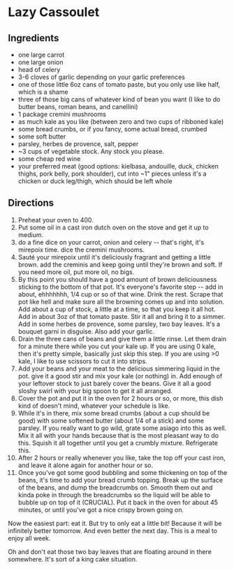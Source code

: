 # Lazy Cassoulet

## Ingredients

* one large carrot
* one large onion
* head of celery
* 3-6 cloves of garlic depending on your garlic preferences
* one of those little 6oz cans of tomato paste, but you only use like half, which is a shame
* three of those big cans of whatever kind of bean you want (I like to do butter beans, roman beans, and canellini)
* 1 package cremini mushrooms
* as much kale as you like (between zero and two cups of ribboned kale)
* some bread crumbs, or if you fancy, some actual bread, crumbed
* some soft butter
* parsley, herbes de provence, salt, pepper
* ~3 cups of vegetable stock. Any stock you please.
* some cheap red wine
* your preferred meat (good options: kielbasa, andouille, duck, chicken thighs, pork belly, pork shoulder), cut into ~1" pieces unless it's a chicken or duck leg/thigh, which should be left whole

## Directions

1. Preheat your oven to 400.
2. Put some oil in a cast iron dutch oven on the stove and get it up to medium.
3. do a fine dice on your carrot, onion and celery -- that's right, it's mirepoix time. dice the cremini mushrooms.
4. Sauté your mirepoix until it's deliciously fragrant and getting a little brown. add the creminis and keep going until they're brown and soft. If you need more oil, put more oil, no bigs.
5. By this point you should have a good amount of brown deliciousness sticking to the bottom of that pot. It's everyone's favorite step -- add in about, ehhhhhhh, 1/4 cup or so of that wine. Drink the rest. Scrape that pot like hell and make sure all the browning comes up and into solution. Add about a cup of stock, a little at a time, so that you keep it all hot. Add in about 3oz of that tomato paste. Stir it all and bring it to a simmer. Add in some herbes de provence, some parsley, two bay leaves. It's a bouquet garni in disguise. Also add your garlic.
6. Drain the three cans of beans and give them a little rinse. Let them drain for a minute there while you cut your kale up. If you are using 0 kale, then it's pretty simple, basically just skip this step. If you are using >0 kale, I like to use scissors to cut it into strips.
7. Add your beans and your meat to the delicious simmering liquid in the pot. give it a good stir and mix your kale (or nothing) in. Add enough of your leftover stock to just barely cover the beans. Give it all a good sloshy swirl with your big spoon to get it all arranged.
8. Cover the pot and put it in the oven for 2 hours or so, or more, this dish kind of doesn't mind, whatever your schedule is like.
9. While it's in there, mix some bread crumbs (about a cup should be good) with some softened butter (about 1/4 of a stick) and some parsley. If you really want to go wild, grate some asiago into this as well. Mix it all with your hands because that is the most pleasant way to do this. Squish it all together until you get a crumbly mixture. Refrigerate this.
10. After 2 hours or really whenever you like, take the top off your cast iron, and leave it alone again for another hour or so.
11. Once you've got some good bubbling and some thickening on top of the beans, it's time to add your bread crumb topping. Break up the surface of the beans, and dump the breadcrumbs on. Smooth them out and kinda poke in through the breadcrumbs so the liquid will be able to bubble up on top of it (CRUCIAL). Put it back in the oven for about 45 minutes, or until you've got a nice crispy brown going on.

Now the easiest part: eat it. But try to only eat a little bit! Because it will be infinitely better tomorrow. And even better the next day. This is a meal to enjoy all week.

Oh and don't eat those two bay leaves that are floating around in there somewhere. It's sort of a king cake situation.
